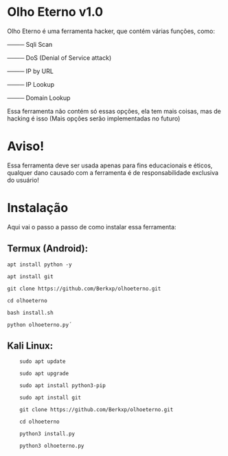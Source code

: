 # Olho Eterno v1.0
Olho Eterno é uma ferramenta hacker, que contém várias funções, como:

──── Sqli Scan

──── DoS (Denial of Service attack)

──── IP by URL

──── IP Lookup

──── Domain Lookup

Essa ferramenta não contém só essas opções, ela tem mais coisas, mas de hacking é isso (Mais opções serão implementadas no futuro)

# Aviso!

Essa ferramenta deve ser usada apenas para fins educacionais e éticos, qualquer dano causado com a ferramenta é de responsabilidade exclusiva do usuário!

# Instalação

Aqui vai o passo a passo de como instalar essa ferramenta:

## Termux (Android):

    apt install python -y
    
    apt install git
    
    git clone https://github.com/Berkxp/olhoeterno.git
    
    cd olhoeterno
    
    bash install.sh
    
    python olhoeterno.py´

## Kali Linux:
        
        sudo apt update
        
        sudo apt upgrade
        
        sudo apt install python3-pip

        sudo apt install git

        git clone https://github.com/Berkxp/olhoeterno.git

        cd olhoeterno

        python3 install.py

        python3 olhoeterno.py
        
